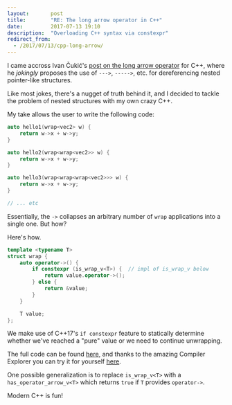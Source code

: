 ```yaml
---
layout:       post
title:        "RE: The long arrow operator in C++"
date:         2017-07-13 19:10
description:  "Overloading C++ syntax via constexpr"
redirect_from:
  - /2017/07/13/cpp-long-arrow/
---
```


I came accross Ivan Čukić's [post on the long arrow operator](http://cukic.co/2017/07/12/the-long-arrow-operator-in-cxx/) for C++, where he *jokingly* proposes the use of `--->`, `----->`, etc. for dereferencing nested pointer-like structures.

Like most jokes, there's a nugget of truth behind it, and I decided to tackle the problem of nested structures with my own crazy C++.

My take allows the user to write the following code:

```cpp
auto hello1(wrap<vec2> w) {
    return w->x + w->y;
}

auto hello2(wrap<wrap<vec2>> w) {
    return w->x + w->y;
}

auto hello3(wrap<wrap<wrap<vec2>>> w) {
    return w->x + w->y;
}

// ... etc
```

Essentially, the `->` collapses an arbitrary number of `wrap` applications into a single one. But how?

Here's how.

```cpp
template <typename T>
struct wrap {
    auto operator->() {
        if constexpr (is_wrap_v<T>) {  // impl of is_wrap_v below
            return value.operator->();
        } else {
            return &value;
        }
    }

    T value;
};
```

We make use of C++17's `if constexpr` feature to statically determine whether we've reached a "pure" value or we need to continue unwrapping.

The full code can be found [here](https://gist.github.com/Garciat/d63d79976ad9c09aa771915a76281530), and thanks to the amazing Compiler Explorer you can try it for yourself [here](https://godbolt.org/g/FkfkoX).

One possible generalization is to replace `is_wrap_v<T>` with a `has_operator_arrow_v<T>` which returns `true` if `T` provides `operator->`.

Modern C++ is fun!
